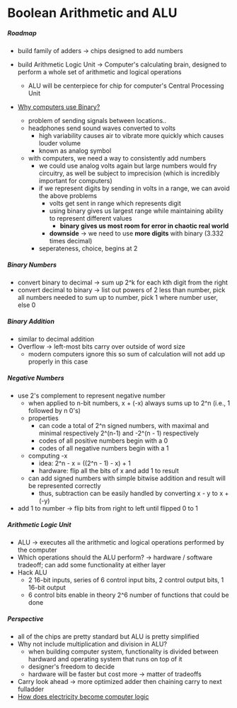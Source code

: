 # Boolean Arithmetic and ALU

##### Roadmap
* build family of adders -> chips designed to add numbers
* build Arithmetic Logic Unit -> Computer's calculating brain, designed to perform a whole set of arithmetic and logical operations
  * ALU will be centerpiece for chip for computer's Central Processing Unit

* [Why computers use Binary?](https://www.youtube.com/watch?v=1sWCBgGALXE)
  * problem of sending signals between locations..
  * headphones send sound waves converted to volts
    * high variability causes air to vibrate more quickly which causes louder volume
    * known as analog symbol
  * with computers, we need a way to consistently add numbers
    * we could use analog volts again but large numbers would fry circuitry, as well be subject to imprecision (which is incredibly important for computers)
    * if we represent digits by sending in volts in a range, we can avoid the above problems
      * volts get sent in range which represents digit
      * using binary gives us largest range while maintaining ability to represent different values
        * **binary gives us most room for error in chaotic real world**
      * **downside** -> we need to use **more digits** with binary (3.332 times decimal)
    * seperateness, choice, begins at 2

##### Binary Numbers
* convert binary to decimal -> sum up 2^k for each kth digit from the right
* convert decimal to binary -> list out powers of 2 less than number, pick all numbers needed to sum up to number, pick 1 where number user, else 0

##### Binary Addition
* similar to decimal addition
* Overflow -> left-most bits carry over outside of word size
  * modern computers ignore this so sum of calculation will not add up properly in this case

##### Negative Numbers
* use 2's complement to represent negative number
  * when applied to n-bit numbers, x + (-x) always sums up to 2^n (i.e., 1 followed by n 0's)
  * properties
    * can code a total of 2^n signed numbers, with maximal and minimal respectively 2^(n-1) and -2^(n - 1) respectively
    * codes of all positive numbers begin with a 0
    * codes of all negative numbers begin with a 1
  * computing -x
    * idea: 2^n - x = ((2^n - 1) - x) + 1
    * hardware: flip all the bits of x and add 1 to result
  * can add signed numbers with simple bitwise addition and result will be represented correctly
    * thus, subtraction can be easily handled by converting x - y to x + (-y)
* add 1 to number -> flip bits from right to left until flipped 0 to 1

##### Arithmetic Logic Unit
* ALU -> executes all the arithmetic and logical operations performed by the computer
* Which operations should the ALU perform? -> hardware / software tradeoff; can add some functionality at either layer
* Hack ALU
  * 2 16-bit inputs, series of 6 control input bits, 2 control output bits, 1 16-bit output
  * 6 control bits enable in theory 2^6 number of functions that could be done

##### Perspective
* all of the chips are pretty standard but ALU is pretty simplified
* Why not include multiplication and division in ALU?
  * when building computer system, functionality is divided between hardward and operating system that runs on top of it
  * designer's freedom to decide
  * hardware will be faster but cost more -> matter of tradeoffs
* Carry look ahead -> more optimized adder then chaining carry to next fulladder
* [How does electricity become computer logic](https://www.quora.com/How-do-computers-work-the-way-they-do-When-does-electricity-become-executable-logic-and-how)
